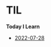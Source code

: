 # TIL
**Today I Learn**

* [2022-07-28](https://github.com/lesw1216/TIL/blob/main/2022/07/28/til.md)
